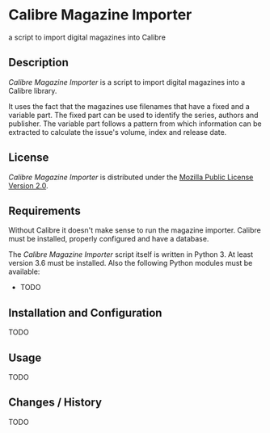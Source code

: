 # Calibre Magazine Importer

a script to import digital magazines into Calibre

## Description

_Calibre Magazine Importer_ is a script to import digital magazines into a Calibre library.

It uses the fact that the magazines use filenames that have a fixed and a variable part. The fixed
part can be used to identify the series, authors and publisher. The variable part follows a pattern
from which information can be extracted to calculate the issue's volume, index and release date.

## License

_Calibre Magazine Importer_ is distributed under the
[Mozilla Public License Version 2.0](LICENSE.md).

## Requirements

Without Calibre it doesn't make sense to run the magazine importer. Calibre must be installed,
properly configured and have a database.

The _Calibre Magazine Importer_ script itself is written in Python 3. At least version 3.6 must be
installed. Also the following Python modules must be available:

* TODO

## Installation and Configuration

TODO

## Usage

TODO

## Changes / History

TODO
